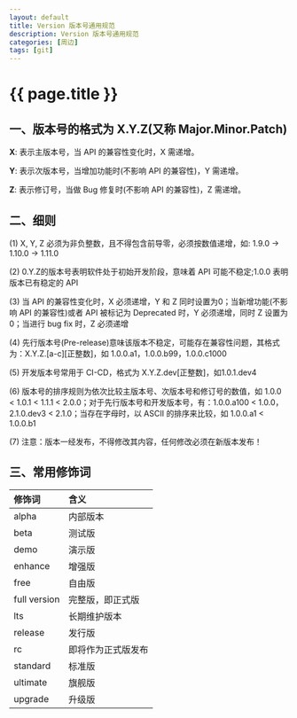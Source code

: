 ```yaml
---
layout: default
title: Version 版本号通用规范
description: Version 版本号通用规范
categories: [周边]
tags: [git]
---
```

# {{ page.title }}

## 一、版本号的格式为 X.Y.Z(又称 Major.Minor.Patch)

**X**: 表示主版本号，当 API 的兼容性变化时，X 需递增。

**Y**: 表示次版本号，当增加功能时(不影响 API 的兼容性)，Y 需递增。

**Z**: 表示修订号，当做 Bug 修复时(不影响 API 的兼容性)，Z 需递增。

## 二、细则

(1) X, Y, Z 必须为非负整数，且不得包含前导零，必须按数值递增，如: 1.9.0 -> 1.10.0 -> 1.11.0

(2) 0.Y.Z的版本号表明软件处于初始开发阶段，意味着 API 可能不稳定;1.0.0 表明版本已有稳定的 API

(3) 当 API 的兼容性变化时，X 必须递增，Y 和 Z 同时设置为0；当新增功能(不影响 API 的兼容性)或者 API 被标记为 Deprecated 时，Y 必须递增，同时 Z 设置为0；当进行 bug fix 时，Z 必须递增

(4) 先行版本号(Pre-release)意味该版本不稳定，可能存在兼容性问题，其格式为：X.Y.Z.[a-c][正整数]，如 1.0.0.a1，1.0.0.b99，1.0.0.c1000

(5) 开发版本号常用于 CI-CD，格式为 X.Y.Z.dev[正整数]，如1.0.1.dev4

(6) 版本号的排序规则为依次比较主版本号、次版本号和修订号的数值，如 1.0.0 < 1.0.1 < 1.1.1 < 2.0.0；对于先行版本号和开发版本号，有：1.0.0.a100 < 1.0.0，2.1.0.dev3 < 2.1.0；当存在字母时，以 ASCII 的排序来比较，如 1.0.0.a1 < 1.0.0.b1

(7) 注意：版本一经发布，不得修改其内容，任何修改必须在新版本发布！

## 三、常用修饰词

| 修饰词 | 含义 |
| :----- | :----- |
| alpha | 内部版本 |
| beta | 测试版 |
| demo | 演示版 |
| enhance | 增强版 |
| free | 自由版 |
| full version | 完整版，即正式版 |
| lts | 长期维护版本 |
| release | 发行版 |
| rc | 即将作为正式版发布 |
| standard | 标准版 |
| ultimate | 旗舰版 |
| upgrade | 升级版 |